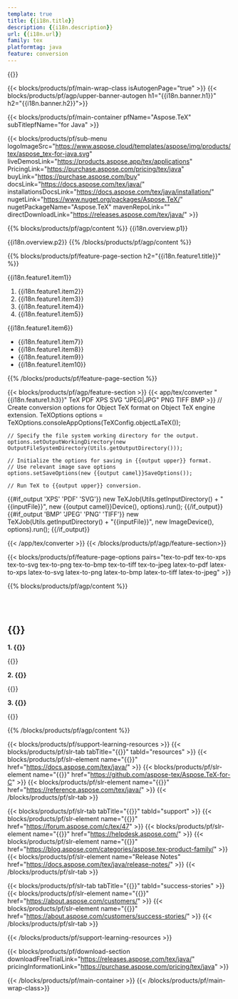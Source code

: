 ```yaml
---
template: true
title: {{i18n.title}}
description: {{i18n.description}}
url: {{i18n.url}}
family: tex
platformtag: java
feature: conversion
---
```


{{<meta path="/{{lang}}/meta/conversion/default.md" section="faq">}}

{{< blocks/products/pf/main-wrap-class isAutogenPage="true" >}}
{{< blocks/products/pf/agp/upper-banner-autogen h1="{{i18n.banner.h1}}" h2="{{i18n.banner.h2}}">}}

{{< blocks/products/pf/main-container pfName="Aspose.TeX" subTitlepfName="for Java" >}}

{{< blocks/products/pf/sub-menu logoImageSrc="https://www.aspose.cloud/templates/aspose/img/products/tex/aspose_tex-for-java.svg" liveDemosLink="https://products.aspose.app/tex/applications" PricingLink="https://purchase.aspose.com/pricing/tex/java" buyLink="https://purchase.aspose.com/buy" docsLink="https://docs.aspose.com/tex/java/" installationsDocsLink="https://docs.aspose.com/tex/java/installation/" nugetLink="https://www.nuget.org/packages/Aspose.TeX/" nugetPackageName="Aspose.TeX" mavenRepoLink="" directDownloadLink="https://releases.aspose.com/tex/java/" >}}

{{% blocks/products/pf/agp/content %}}
{{i18n.overview.p1}}

{{i18n.overview.p2}}
{{% /blocks/products/pf/agp/content %}}


{{% blocks/products/pf/feature-page-section  h2="{{i18n.feature1.title}}" %}}

<p>{{i18n.feature1.item1}}</p>

1. {{i18n.feature1.item2}}
2. {{i18n.feature1.item3}}
3. {{i18n.feature1.item4}}
4. {{i18n.feature1.item5}}

<p>{{i18n.feature1.item6}}</p>

-  {{i18n.feature1.item7}}
-  {{i18n.feature1.item8}}
-  {{i18n.feature1.item9}}
-  {{i18n.feature1.item10}}

{{% /blocks/products/pf/feature-page-section %}}

{{< blocks/products/pf/agp/feature-section >}}
{{< app/tex/converter "{{i18n.feature1.h3}}" TeX PDF XPS SVG "JPEG|JPG" PNG TIFF BMP >}}
    // Create conversion options for Object TeX format on Object TeX engine extension.
    TeXOptions options = TeXOptions.consoleAppOptions(TeXConfig.objectLaTeX());

    // Specify the file system working directory for the output.
    options.setOutputWorkingDirectory(new OutputFileSystemDirectory(Utils.getOutputDirectory()));

    // Initialize the options for saving in {{output upper}} format.
    // Use relevant image save options
    options.setSaveOptions(new {{output camel}}SaveOptions());

    // Run TeX to {{output upper}} conversion.
{{#if_output 'XPS' 'PDF' 'SVG'}}
    new TeXJob(Utils.getInputDirectory() + "{{inputFile}}", new {{output camel}}Device(), options).run();
{{/if_output}}
{{#if_output 'BMP' 'JPEG' 'PNG' 'TIFF'}}
    new TeXJob(Utils.getInputDirectory() + "{{inputFile}}", new ImageDevice(), options).run();
{{/if_output}}

{{< /app/tex/converter >}}
{{< /blocks/products/pf/agp/feature-section>}}


{{< blocks/products/pf/feature-page-options pairs="tex-to-pdf tex-to-xps tex-to-svg tex-to-png tex-to-bmp tex-to-tiff tex-to-jpeg latex-to-pdf latex-to-xps latex-to-svg latex-to-png latex-to-bmp latex-to-tiff latex-to-jpeg" >}}

{{% blocks/products/pf/agp/content %}}

<br><br>

<h2>{{<import path="/{{lang}}/partials/_faqs.md" section="faq-converter.h2">}}</h2>

<b>1. {{<import path="/{{lang}}/partials/_faqs.md" section="faq-converter.Q1">}}</b>

{{<import path="/{{lang}}/partials/_faqs.md" section="faq-converter.A1">}}

<b>2. {{<import path="/{{lang}}/partials/_faqs.md" section="faq-converter.Q2">}}</b>

{{<import path="/{{lang}}/partials/_faqs.md" section="faq-converter.A2">}}

<b>3. {{<import path="/{{lang}}/partials/_faqs.md" section="faq-converter.Q3">}}</b>

{{<import path="/{{lang}}/partials/_faqs.md" section="faq-converter.A3">}}

{{% /blocks/products/pf/agp/content %}}

{{< blocks/products/pf/support-learning-resources >}}
{{< blocks/products/pf/slr-tab tabTitle="{{<import path="/{{lang}}/partials/_content.md" section="learningresources.tabTitle">}}" tabId="resources" >}}
{{< blocks/products/pf/slr-element name="{{<import path="/{{lang}}/partials/_content.md" section="learningresources.name1">}}" href="https://docs.aspose.com/tex/java/" >}}
{{< blocks/products/pf/slr-element name="{{<import path="/{{lang}}/partials/_content.md" section="learningresources.name2">}}" href="https://github.com/aspose-tex/Aspose.TeX-for-C" >}}
{{< blocks/products/pf/slr-element name="{{<import path="/{{lang}}/partials/_content.md" section="learningresources.name3">}}" href="https://reference.aspose.com/tex/java/" >}}
{{< /blocks/products/pf/slr-tab >}}

{{< blocks/products/pf/slr-tab tabTitle="{{<import path="/{{lang}}/partials/_content.md" section="support.tabTitle">}}" tabId="support" >}}
{{< blocks/products/pf/slr-element name="{{<import path="/{{lang}}/partials/_content.md" section="support.name1">}}" href="https://forum.aspose.com/c/tex/47" >}}
{{< blocks/products/pf/slr-element name="{{<import path="/{{lang}}/partials/_content.md" section="support.name2">}}" href="https://helpdesk.aspose.com/" >}}
{{< blocks/products/pf/slr-element name="{{<import path="/{{lang}}/partials/_content.md" section="support.name3">}}" href="https://blog.aspose.com/categories/aspose.tex-product-family/" >}}
{{< blocks/products/pf/slr-element name="Release Notes" href="https://docs.aspose.com/tex/java/release-notes/" >}}
{{< /blocks/products/pf/slr-tab >}}

{{< blocks/products/pf/slr-tab tabTitle="{{<import path="/{{lang}}/partials/_content.md" section="why.tabTitlejava">}}" tabId="success-stories" >}}
{{< blocks/products/pf/slr-element name="{{<import path="/{{lang}}/partials/_content.md" section="why.name1">}}" href="https://about.aspose.com/customers/" >}}
{{< blocks/products/pf/slr-element name="{{<import path="/{{lang}}/partials/_content.md" section="why.name2">}}" href="https://about.aspose.com/customers/success-stories/" >}}
{{< /blocks/products/pf/slr-tab >}}

{{< /blocks/products/pf/support-learning-resources >}}

{{< blocks/products/pf/download-section downloadFreeTrialLink="https://releases.aspose.com/tex/java/" pricingInformationLink="https://purchase.aspose.com/pricing/tex/java" >}}

{{< /blocks/products/pf/main-container >}}
{{< /blocks/products/pf/main-wrap-class>}} 
